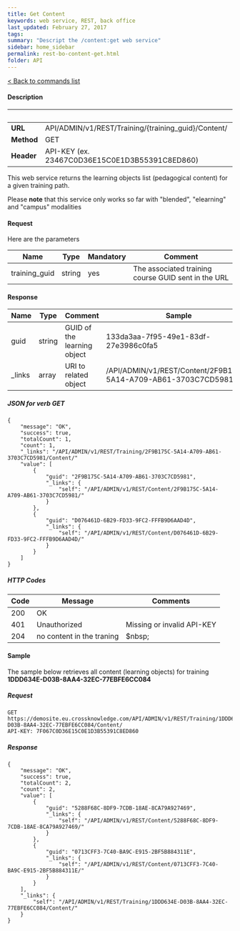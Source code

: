 ```yaml
---
title: Get Content
keywords: web service, REST, back office
last_updated: February 27, 2017
tags: 
summary: "Descript the /content:get web service"
sidebar: home_sidebar
permalink: rest-bo-content-get.html
folder: API
---
```


[< Back to commands list](/rest-bo.html#commands)

#### Description

&nbsp; |&nbsp;
--- | -------------
**URL** | API/ADMIN/v1/REST/Training/{training_guid}/Content/
**Method** | GET
**Header** | API-KEY (ex. 23467C0D36E15C0E1D3B55391C8ED860)

This web service returns the learning objects list (pedagogical content) for a given training path.

Please **note** that this service only works so far with "blended", "elearning" and "campus" modalities 

#### Request
Here are the parameters

Name | Type | Mandatory | Comment
---- | ---- | --------- | --------
training_guid | string | yes | The associated training course GUID sent in the URL

#### Response


Name | Type | Comment   | Sample
---- | ---- | --------- | --------
guid | string | GUID of the learning object | 133da3aa-7f95-49e1-83df-27e3986c0fa5
_links | array | URI to related object | /API/ADMIN/v1/REST/Content/2F9B175C-5A14-A709-AB61-3703C7CD5981/

##### JSON for verb GET

    {
        "message": "OK",
        "success": true,
        "totalCount": 1,
        "count": 1,
        "_links": "/API/ADMIN/v1/REST/Training/2F9B175C-5A14-A709-AB61-3703C7CD5981/Content/"
        "value": [
            {
                "guid": "2F9B175C-5A14-A709-AB61-3703C7CD5981",
                "_links": {
                    "self": "/API/ADMIN/v1/REST/Content/2F9B175C-5A14-A709-AB61-3703C7CD5981/"
                }
            },
            {
                "guid": "D076461D-6B29-FD33-9FC2-FFFB9D6AAD4D",
                "_links": {
                    "self": "/API/ADMIN/v1/REST/Content/D076461D-6B29-FD33-9FC2-FFFB9D6AAD4D/"
                }
            }
        ]
    }

##### HTTP Codes

Code | Message | Comments
---- | ------- | --------
200 | OK | &nbsp;
401 | Unauthorized | Missing or invalid API-KEY
204 | no content in the traning | $nbsp;

#### Sample
The sample below retrieves all content (learning objects) for training **1DDD634E-D03B-8AA4-32EC-77EBFE6CC084**

##### Request

    GET https://demosite.eu.crossknowledge.com/API/ADMIN/v1/REST/Training/1DDD634E-D03B-8AA4-32EC-77EBFE6CC084/Content/
    API-KEY: 7F067C0D36E15C0E1D3B55391C8ED860

##### Response

    {
        "message": "OK",
        "success": true,
        "totalCount": 2,
        "count": 2,
        "value": [
            {
                "guid": "5288F68C-8DF9-7CDB-18AE-8CA79A927469",
                "_links": {
                    "self": "/API/ADMIN/v1/REST/Content/5288F68C-8DF9-7CDB-18AE-8CA79A927469/"
                }
            },
            {
                "guid": "0713CFF3-7C40-BA9C-E915-2BF5B884311E",
                "_links": {
                    "self": "/API/ADMIN/v1/REST/Content/0713CFF3-7C40-BA9C-E915-2BF5B884311E/"
                }
            }
        ],
        "_links": {
            "self": "/API/ADMIN/v1/REST/Training/1DDD634E-D03B-8AA4-32EC-77EBFE6CC084/Content/"
        }
    }